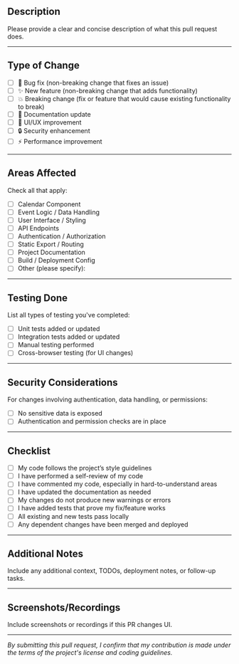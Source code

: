 <!--
READ CAREFULLY THEN REMOVE THIS BLOCK

- Remove any sections that do not apply.
- If you used AI to assist in writing code or this PR, clearly describe what was AI-generated and ensure you've reviewed and understood all of it.
- PRs that do not follow these guidelines may be closed without review.
-->

## Description

Please provide a clear and concise description of what this pull request does.

---

## Type of Change

- [ ] 🐛 Bug fix (non-breaking change that fixes an issue)
- [ ] ✨ New feature (non-breaking change that adds functionality)
- [ ] 💥 Breaking change (fix or feature that would cause existing functionality to break)
- [ ] 📝 Documentation update
- [ ] 🎨 UI/UX improvement
- [ ] 🔒 Security enhancement
- [ ] ⚡ Performance improvement

---

## Areas Affected

Check all that apply:

- [ ] Calendar Component
- [ ] Event Logic / Data Handling
- [ ] User Interface / Styling
- [ ] API Endpoints
- [ ] Authentication / Authorization
- [ ] Static Export / Routing
- [ ] Project Documentation
- [ ] Build / Deployment Config
- [ ] Other (please specify):

---

## Testing Done

List all types of testing you've completed:

- [ ] Unit tests added or updated
- [ ] Integration tests added or updated
- [ ] Manual testing performed
- [ ] Cross-browser testing (for UI changes)

---

## Security Considerations

For changes involving authentication, data handling, or permissions:

- [ ] No sensitive data is exposed
- [ ] Authentication and permission checks are in place

---

## Checklist

- [ ] My code follows the project’s style guidelines
- [ ] I have performed a self-review of my code
- [ ] I have commented my code, especially in hard-to-understand areas
- [ ] I have updated the documentation as needed
- [ ] My changes do not produce new warnings or errors
- [ ] I have added tests that prove my fix/feature works
- [ ] All existing and new tests pass locally
- [ ] Any dependent changes have been merged and deployed

---

## Additional Notes

Include any additional context, TODOs, deployment notes, or follow-up tasks.

---

## Screenshots/Recordings

Include screenshots or recordings if this PR changes UI.

---

_By submitting this pull request, I confirm that my contribution is made under the terms of the project's license and coding guidelines._
